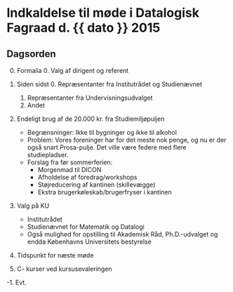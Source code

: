 # Indkaldelse til møde i Datalogisk Fagraad d. {{ dato }} 2015

## Dagsorden

0. Formalia
    0. Valg af dirigent og referent

1. Siden sidst
    0. Repræsentanter fra Institutrådet og Studienævnet
    1. Repræsentanter fra Undervisningsudvalget
    2. Andet

2. Endeligt brug af de 20.000 kr. fra Studiemiljøpuljen
    - Begrænsninger: Ikke til bygninger og ikke til alkohol
    - Problem: Vores foreninger har for det meste nok penge, og nu er der også
      snart Prosa-pulje.  Det ville være federe med flere studiepladser.
    - Forslag fra før sommerferien:
        - Morgenmad til DICON
        - Afholdelse af foredrag/workshops
        - Støjreducering af kantinen (skillevægge)
        - Ekstra brugerkøleskab/brugerfryser i kantinen

3. Valg på KU
    - Institutrådet
    - Studienævnet for Matematik og Datalogi
    - Også mulighed for opstilling til Akademisk Råd, Ph.D.-udvalget og endda
      Københavns Universitets bestyrelse

4. Tidspunkt for næste møde

5. C- kurser ved kursusevaleringen 

-1. Evt.
